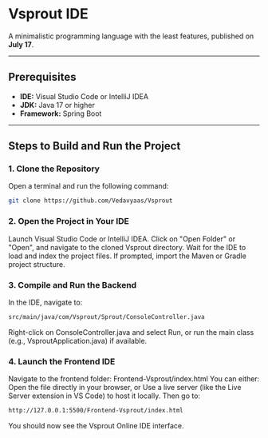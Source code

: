 # Vsprout IDE

A minimalistic programming language with the least features, published on **July 17**.

---

## Prerequisites

- **IDE:** Visual Studio Code or IntelliJ IDEA  
- **JDK:** Java 17 or higher  
- **Framework:** Spring Boot  

---

## Steps to Build and Run the Project

### 1. Clone the Repository

Open a terminal and run the following command:

```bash
git clone https://github.com/Vedavyaas/Vsprout
```
### 2. Open the Project in Your IDE
Launch Visual Studio Code or IntelliJ IDEA.
Click on "Open Folder" or "Open", and navigate to the cloned Vsprout directory.
Wait for the IDE to load and index the project files.
If prompted, import the Maven or Gradle project structure.
### 3. Compile and Run the Backend
In the IDE, navigate to:
```bash
src/main/java/com/Vsprout/Sprout/ConsoleController.java
```
Right-click on ConsoleController.java and select Run,
or run the main class (e.g., VsproutApplication.java) if available.
### 4. Launch the Frontend IDE
Navigate to the frontend folder:
Frontend-Vsprout/index.html
You can either:
Open the file directly in your browser, or
Use a live server (like the Live Server extension in VS Code)
to host it locally.
Then go to:
```bash
http://127.0.0.1:5500/Frontend-Vsprout/index.html
```
You should now see the Vsprout Online IDE interface.
